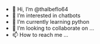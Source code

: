 - 👋 Hi, I’m @thalbeflo64
- 👀 I’m interested in chatbots
- 🌱 I’m currently learning python
- 💞️ I’m looking to collaborate on ...
- 📫 How to reach me ...

<!---
thalbeflo64/thalbeflo64 is a ✨ special ✨ repository because its `README.md` (this file) appears on your GitHub profile.
You can click the Preview link to take a look at your changes.
--->
